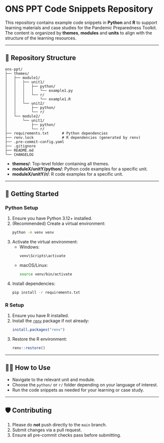 # ONS PPT Code Snippets Repository

This repository contains example code snippets in **Python** and **R** to support learning materials and case studies for the Pandemic Preparedness Toolkit. The content is organized by **themes**, **modules** and **units** to align with the structure of the learning resources.

---

## 📁 Repository Structure

```
ons-ppt/
├── themes/
│   ├── module1/
│   │   ├── unit1/
│   │   │   ├── python/
│   │   │   │   └── example1.py
│   │   │   └── r/
│   │   │       └── example1.R
│   │   └── unit2/
│   │       ├── python/
│   │       └── r/
│   └── module2/
│       └── unit1/
│           ├── python/
│           └── r/
├── requirements.txt      # Python dependencies
├── renv.lock             # R dependencies (generated by renv)
├── .pre-commit-config.yaml
├── .gitignore
├── README.md
└── CHANGELOG
```

- **themes/**: Top-level folder containing all themes.
- **moduleX/unitY/python/**: Python code examples for a specific unit.
- **moduleX/unitY/r/**: R code examples for a specific unit.

---

## 🚀 Getting Started

### Python Setup

1. Ensure you have Python 3.12+ installed.
2. (Recommended) Create a virtual environment:
   ```sh
   python -m venv venv
   ```
3. Activate the virtual environment:
   - Windows:
     ```sh
     venv\Scripts\activate
     ```
   - macOS/Linux:
     ```sh
     source venv/bin/activate
     ```
4. Install dependencies:
   ```sh
   pip install -r requirements.txt
   ```

### R Setup

1. Ensure you have R installed.
2. Install the [`renv`](https://rstudio.github.io/renv/) package if not already:
   ```R
   install.packages("renv")
   ```
3. Restore the R environment:
   ```R
   renv::restore()
   ```

---

## 🧑‍💻 How to Use

- Navigate to the relevant unit and module.
- Choose the `python/` or `r/` folder depending on your language of interest.
- Run the code snippets as needed for your learning or case study.

---

## 🛡️ Contributing

1. Please do **not** push directly to the `main` branch.  
2. Submit changes via a pull request.
3. Ensure all pre-commit checks pass before submitting.

